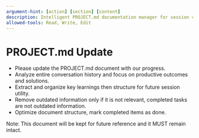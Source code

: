 ```yaml
---
argument-hint: [action] [section] [content]
description: Intelligent PROJECT.md documentation manager for session continuity
allowed-tools: Read, Write, Edit
---
```


# PROJECT.md Update

- Please update the PROJECT.md document with our progress.
- Analyze entire conversation history and focus on productive outcomes and solutions.
- Extract and organize key learnings then structure for future session utility.
- Remove outdated information only if it is not relevant, completed tasks are not outdated information.
- Optimize document structure, mark completed items as done.

Note: This document will be kept for future reference and it MUST remain intact.
